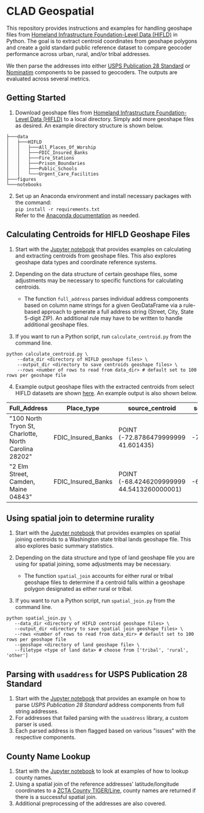 # CLAD Geospatial
This repository provides instructions and examples for handling geoshape files from [Homeland Infrastructure Foundation-Level Data (HIFLD)](https://hifld-geoplatform.hub.arcgis.com/search) in Python. The goal is to extract centroid coordinates from geoshape polygons and create a gold standard public reference dataset to compare geocoder performance across urban, rural, and/or tribal addresses.

We then parse the addresses into either [USPS Publication 28 Standard](https://pe.usps.com/text/pub28/welcome.htm) or [Nominatim](https://nominatim.org/) components to be passed to geocoders. The outputs are evaluated across several metrics. 

## Getting Started
1. Download geoshape files from [Homeland Infrastructure Foundation-Level Data (HIFLD)](https://hifld-geoplatform.hub.arcgis.com/search) to a local directory. Simply add more geoshape files as desired. An example directory structure is shown below.
```
├───data
│   ├───HIFLD
│   │   ├───All_Places_Of_Worship
│   │   ├───FDIC_Insured_Banks
│   │   ├───Fire_Stations
│   │   ├───Prison_Boundaries
│   │   ├───Public_Schools
│   │   └───Urgent_Care_Facilities
├───figures
└───notebooks
```
2. Set up an Anaconda environment and install necessary packages with the command:<br> `pip install -r requirements.txt`<br>
Refer to the [Anaconda documentation](https://docs.anaconda.com/free/anaconda/install/index.html) as needed.

## Calculating Centroids for HIFLD Geoshape Files
1. Start with the [Jupyter notebook](https://github.com/brian-cy-chang/CLAD_Geospatial/blob/main/notebooks/calculate_centroid.ipynb) that provides examples on calculating and extracting centroids from geoshape files. This also explores geoshape data types and coordinate reference systems.

2. Depending on the data structure of certain geoshape files, some adjustments may be necessary to specific functions for calculating centroids.
    *  The function `full_address` parses individual address components based on column name strings for a given GeoDataFrame via a rule-based approach to generate a full address string (Street, City, State 5-digit ZIP). An additional rule may have to be written to handle additional geoshape files.

3. If you want to run a Python script, run `calculate_centroid.py` from the command line.

```
python calculate_centroid.py \
    --data_dir <directory of HIFLD geoshape files> \
    --output_dir <directory to save centroids geoshape files> \
    --rows <number of rows to read from data_dir> # default set to 100 rows per geoshape file
```

4. Example output geoshape files with the extracted centroids from select HIFLD datasets are shown [here](https://github.com/brian-cy-chang/CLAD_Geospatial/tree/main/output/HIFLD/centroids). An example output is also shown below.

| Full_Address                                                              | Place_type         | source_centroid                             | source_lon    | source_lat  |
|---------------------------------------------------------------------------|--------------------|---------------------------------------------|---------------|-------------|
| "100 North Tryon St, Charlotte, North Carolina 28202"                     | FDIC_Insured_Banks | POINT (-72.8786479999999 41.601435)         | -72.878648    | 41.601435   |
| "2 Elm Street, Camden, Maine 04843"                                       | FDIC_Insured_Banks | POINT (-68.4246209999999 44.5413260000001)  | -68.424621    | 44.541326   |


## Using spatial join to determine rurality
1. Start with the [Jupyter notebook](https://github.com/brian-cy-chang/CLAD_Geospatial/blob/main/notebooks/spatial_join.ipynb) that provides examples on spatial joining centroids to a Washington state tribal lands geoshape file. This also explores basic summary statistics.

2. Depending on the data structure and type of land geoshape file you are using for spatial joining, some adjustments may be necessary.
    * The function `spatial_join` accounts for either rural or tribal geoshape files to determine if a centroid falls within a geoshape polygon designated as either rural or tribal.

3. If you want to run a Python script, run `spatial_join.py` from the command line.

 ```
python spatial_join.py \
    --data_dir <directory of HIFLD centroid geoshape files> \
    --output_dir <directory to save spatial join geoshape files> \
    --rows <number of rows to read from data_dir> # default set to 100 rows per geoshape file
    --geoshape <directory of land geoshape file> \
    --filetype <type of land data> # choose from ['tribal', 'rural', 'other']
```

## Parsing with `usaddress` for USPS Publication 28 Standard
1. Start with the [Jupyter notebook](https://github.com/brian-cy-chang/CLAD_Geospatial/blob/main/notebooks/usaddress.ipynb) that provides an example on how to parse *USPS Publication 28 Standard* address components from full string addresses.
2. For addresses that failed parsing with the `usaddress` library, a custom parser is used.
3. Each parsed address is then flagged based on various "issues" with the respective components.

## County Name Lookup
1. Start with the [Jupyter notebook](https://github.com/brian-cy-chang/CLAD_Geospatial/blob/main/notebooks/county_lookup.ipynb) to look at examples of how to lookup county names.
2. Using a spatial join of the reference addresses' latitude/longitude coordinates to a [ZCTA County TIGER/Line](https://www2.census.gov/geo/tiger/TIGER2023/COUNTY/), county names are returned if there is a successful spatial join.
3. Additional preprocessing of the addresses are also covered.